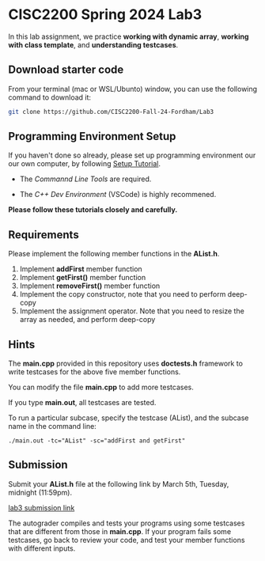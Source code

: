 # CISC2200 Spring 2024 Lab3

In this lab assignment, we practice **working with dynamic array**, **working with class template**,
and **understanding testcases**.

## Download starter code

From your terminal (mac or WSL/Ubunto) window, you can use the following command to download it:

```bash
git clone https://github.com/CISC2200-Fall-24-Fordham/Lab3
```

## Programming Environment Setup

If you haven't done so already, please set up programming environment our our own computer, by following [Setup Tutorial](https://eecs280staff.github.io/tutorials/).

- The _Commannd Line Tools_ are required.

- The _C++ Dev Environment_ (VSCode) is highly recommened.

**Please follow these tutorials closely and carefully.**

## Requirements

Please implement the following member functions in the **AList.h**.

1. Implement  **addFirst** member function
2. Implement **getFirst()** member function
3. Implement **removeFirst()**  member function
4. Implement the copy constructor, note that you need to perform deep-copy
5. Implement the assignment operator. Note that you need to resize the array as needed, and perform deep-copy

## Hints

The **main.cpp** provided in this repository uses **doctests.h** framework to write testcases for the above five member functions.

You can modify the file **main.cpp** to add more testcases.

If you type **main.out**, all testcases are tested.

To run a particular subcase, specify the testcase (AList), and the subcase name in the command line:

```
./main.out -tc="AList" -sc="addFirst and getFirst"
```

## Submission

Submit your **AList.h** file at the following link by March 5th, Tuesday, midnight (11:59pm).

[lab3 submission link](https://storm.cis.fordham.edu:8443/web/project/1948)

The autograder compiles and tests your programs using
some testcases that are different from those in **main.cpp**. If your program fails some testcases, go back to review your code, and test your member functions
with different inputs.
